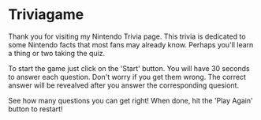 # Triviagame

Thank you for visiting my Nintendo Trivia page.
This trivia is dedicated to some Nintendo facts that
most fans may already know. Perhaps you'll learn a 
thing or two taking the quiz. 

To start the game just click on the 'Start' button.
You will have 30 seconds to answer each question.
Don't worry if you get them wrong. The correct 
answer will be revealved after you answer the
corresponding quesiont.

See how many questions you can get right! When done,
hit the 'Play Again' button to restart!
